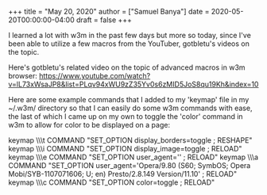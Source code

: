 +++
title = "May 20, 2020"
author = ["Samuel Banya"]
date = 2020-05-20T00:00:00-04:00
draft = false
+++

I learned a lot with w3m in the past few days but more so today,
since I've been able to utilize a few macros from the YouTuber,
gotbletu's videos on the topic.

Here's gotbletu's related video on the topic of advanced macros in
w3m browser:
<https://www.youtube.com/watch?v=lL73xWsaJP8&list=PLqv94xWU9zZ35Yv0s6zMID5JoS8qu19Kh&index=10>

Here are some example commands that I added to my 'keymap' file
in my ~/.w3m/ directory so that I can easily do some w3m commands
with ease, the last of which I came up on my own to toggle the
'color' command in w3m to allow for color to be displayed on a
page:

keymap  \\\\\t    COMMAND       "SET_OPTION display_borders=toggle ; RESHAPE"
keymap  \\\\\i    COMMAND       "SET_OPTION display_image=toggle ; RELOAD"
keymap  \\\\\e    COMMAND       "SET_OPTION user_agent='' ; RELOAD"
keymap  \\\\\a    COMMAND       "SET_OPTION user_agent='Opera/9.80 (S60; SymbOS; Opera Mobi/SYB-1107071606; U; en) Presto/2.8.149 Version/11.10' ; RELOAD"
keymap	\\\\\c COMMAND	      "SET_OPTION color=toggle ; RELOAD"